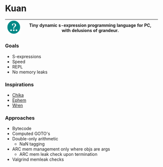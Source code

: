 # Kuan

| ![Kuan logo](media/Kuan-7.png) | Tiny dynamic s-expression programming language for PC, with delusions of grandeur. |
| - | - |

### Goals

- S-expressions
- Speed
- REPL
- No memory leaks

### Inspirations

- [Chika](https://github.com/phunanon/Chika)
- [Ephem](https://github.com/phunanon/Ephem)
- [Wren](https://github.com/wren-lang/wren)

### Approaches

- Bytecode
- Computed GOTO's
- Double-only arithmetic
  - NaN tagging
- ARC mem management only where objs are args
  - ARC mem leak check upon termination
- Valgrind memleak checks